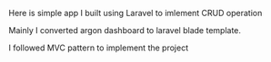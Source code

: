 Here is simple app I built using Laravel to imlement CRUD operation

Mainly I converted argon dashboard to laravel blade template.

I followed MVC pattern to implement the project
